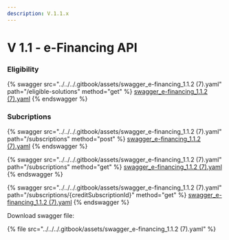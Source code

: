 ```yaml
---
description: V.1.1.x
---
```


# V 1.1 - e-Financing API

### Eligibility

{% swagger src="../../../.gitbook/assets/swagger_e-financing_1.1.2 (7).yaml" path="/eligible-solutions" method="get" %}
[swagger_e-financing_1.1.2 (7).yaml](<../../../.gitbook/assets/swagger_e-financing_1.1.2 (7).yaml>)
{% endswagger %}

### Subcriptions

{% swagger src="../../../.gitbook/assets/swagger_e-financing_1.1.2 (7).yaml" path="/subscriptions" method="post" %}
[swagger_e-financing_1.1.2 (7).yaml](<../../../.gitbook/assets/swagger_e-financing_1.1.2 (7).yaml>)
{% endswagger %}

{% swagger src="../../../.gitbook/assets/swagger_e-financing_1.1.2 (7).yaml" path="/subscriptions" method="get" %}
[swagger_e-financing_1.1.2 (7).yaml](<../../../.gitbook/assets/swagger_e-financing_1.1.2 (7).yaml>)
{% endswagger %}

{% swagger src="../../../.gitbook/assets/swagger_e-financing_1.1.2 (7).yaml" path="/subscriptions/{creditSubscriptionId}" method="get" %}
[swagger_e-financing_1.1.2 (7).yaml](<../../../.gitbook/assets/swagger_e-financing_1.1.2 (7).yaml>)
{% endswagger %}

Download swagger file:

{% file src="../../../.gitbook/assets/swagger_e-financing_1.1.2 (7).yaml" %}
